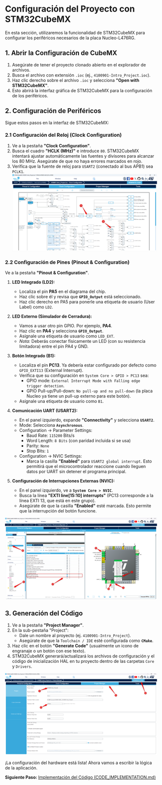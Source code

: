 # Configuración del Proyecto con STM32CubeMX

En esta sección, utilizaremos la funcionalidad de STM32CubeMX para configurar los periféricos necesarios de la placa Nucleo-L476RG.

## 1. Abrir la Configuración de CubeMX

1.  Asegúrate de tener el proyecto clonado abierto en el explorador de archivos.
2.  Busca el archivo con extensión `.ioc` (ej., `4100901-Intro_Project.ioc`).
3.  Haz clic derecho sobre el archivo `.ioc` y selecciona **"Open with STM32CubeMX"**.
4.  Esto abrirá la interfaz gráfica de STM32CubeMX para la configuración de los periféricos.

## 2. Configuración de Periféricos

Sigue estos pasos en la interfaz de STM32CubeMX:

### 2.1 Configuración del Reloj (Clock Configuration)

1.  Ve a la pestaña **"Clock Configuration"**.
2.  Busca el cuadro **"HCLK (MHz)"** e introduce `80`. STM32CubeMX intentará ajustar automáticamente las fuentes y divisores para alcanzar los 80 MHz. Asegúrate de que no haya errores marcados en rojo.
3.  Verifica que la fuente de reloj para `USART2` (conectado al bus APB1) sea `PCLK1`.
![clock_setup](assets/clock_setup.png)

### 2.2 Configuración de Pines (Pinout & Configuration)

Ve a la pestaña **"Pinout & Configuration"**.

1.  **LED Integrado (LD2):**
    *   Localiza el pin **PA5** en el diagrama del chip.
    *   Haz clic sobre él y revisa que **`GPIO_Output`** está seleccionado.
    *   Haz clic derecho en PA5 para ponerle una etiqueta de usuario (User Label) como `LD2`.

2.  **LED Externo (Simulador de Cerradura):**
    *   Vamos a usar otro pin GPIO. Por ejemplo, **PA4**.
    *   Haz clic en **PA4** y selecciona **`GPIO_Output`**.
    *   Asígnale una etiqueta de usuario como `LED_EXT`.
    *   *Nota:* Deberás conectar físicamente un LED (con su resistencia limitadora) entre el pin PA4 y GND.

3.  **Botón Integrado (B1):**
    *   Localiza el pin **PC13**. Ya debería estar configurado por defecto como `GPIO_EXTI13` (External Interrupt).
    *   Verifica que su configuración en `System Core > GPIO > PC13` sea:
        *   GPIO mode: `External Interrupt Mode with Falling edge trigger detection`.
        *   GPIO Pull-up/Pull-down: `No pull-up and no pull-down` (la placa Nucleo ya tiene un pull-up externo para este botón).
    *   Asígnale una etiqueta de usuario como `B1`.

4.  **Comunicación UART (USART2):**
    *   En el panel izquierdo, expande **"Connectivity"** y selecciona **`USART2`**.
    *   Mode: Selecciona **`Asynchronous`**.
    *   Configuration -> Parameter Settings:
        *   Baud Rate: `115200` Bits/s
        *   Word Length: `8 Bits` (con paridad incluida si se usa)
        *   Parity: `None`
        *   Stop Bits: `1`
    *   Configuration -> NVIC Settings:
        *   Marca la casilla **"Enabled"** para `USART2 global interrupt`. Esto permitirá que el microcontrolador reaccione cuando lleguen datos por UART sin detener el programa principal.

5.  **Configuración de Interrupciones Externas (NVIC):**
    *   En el panel izquierdo, ve a **`System Core > NVIC`**.
    *   Busca la línea **"EXTI line[15:10] interrupts"** (PC13 corresponde a la línea EXTI 13, que está en este grupo).
    *   Asegúrate de que la casilla **"Enabled"** esté marcada. Esto permite que la interrupción del botón funcione.

![Pinout](assets/pinout_setup.png)

## 3. Generación del Código

1.  Ve a la pestaña **"Project Manager"**.
2.  En la sub-pestaña "Project":
    *   Dale un nombre al proyecto (ej. `4100901-Intro_Project`).
    *   Asegúrate de que la `Toolchain / IDE` esté configurada como **`CMake`**. 
3.  Haz clic en el botón **"Generate Code"** (usualmente un icono de engranaje o un botón con ese texto).
4.  STM32CubeMX generará/actualizará los archivos de configuración y el código de inicialización HAL en tu proyecto dentro de las carpetas `Core` y `Drivers`.

![Generate Code](assets/generate_code.png)

¡La configuración del hardware está lista! Ahora vamos a escribir la lógica de la aplicación.

**Siguiente Paso:** [Implementación del Código (CODE_IMPLEMENTATION.md)](CODE_IMPLEMENTATION.md)
